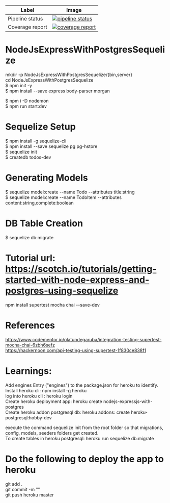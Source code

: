 | Label | Image |
| --- | --- |
| Pipeline status | [![pipeline status](https://gitlab.com/senth542002/NodeJsExpressWithPostgresSequelize/badges/master/pipeline.svg)](https://gitlab.com/senth542002/NodeJsExpressWithPostgresSequelize/commits/master) |
|Coverage report | [![coverage report](https://gitlab.com/senth542002/NodeJsExpressWithPostgresSequelize/badges/master/coverage.svg)](https://gitlab.com/senth542002/NodeJsExpressWithPostgresSequelize/commits/master) |


# NodeJsExpressWithPostgresSequelize <br/>

mkdir -p NodeJsExpressWithPostgresSequelize/{bin,server} <br/>
cd NodeJsExpressWithPostgresSequelize <br/>
$ npm init -y <br/>
$ npm install --save express body-parser morgan <br/>

$ npm i -D nodemon <br/>
$ npm run start:dev <br/>

# Sequelize Setup <br/>

$ npm install -g sequelize-cli <br/>
$ npm install --save sequelize pg pg-hstore <br/>
$ sequelize init <br/>
$ createdb todos-dev <br/>

# Generating Models <br/>
$ sequelize model:create --name Todo --attributes title:string <br/>
$ sequelize model:create --name TodoItem --attributes content:string,complete:boolean <br/>

# DB Table Creation <br/>
$ sequelize db:migrate <br/>

# Tutorial url: https://scotch.io/tutorials/getting-started-with-node-express-and-postgres-using-sequelize <br/>

npm install supertest mocha chai --save-dev  <br/>

# References <br/>
https://www.codementor.io/olatundegaruba/integration-testing-supertest-mocha-chai-6zbh6sefz <br/>
https://hackernoon.com/api-testing-using-supertest-1f830ce838f1 <br/>


# Learnings: <br/>
Add engines Entry ("engines") to the package.json for heroku to identify. <br/>
Install heroku cli: npm install -g heroku <br/>
log into heroku cli : heroku login <br/>
Create heroku deployment app: heroku create nodejs-expressjs-with-postgres <br/>
Create heroku addon postgresql db: heroku addons: create heroku-postgresql:hobby-dev <br/>

execute the command sequelize init from the root folder so that migrations, config, models, seeders folders get created. <br/>
To create tables in heroku postgresql: heroku run sequelize db:migrate <br/>

# Do the following to deploy the app to heroku <br/>
git add . <br/>
git commit -m "" <br/>
git push heroku master <br/>



